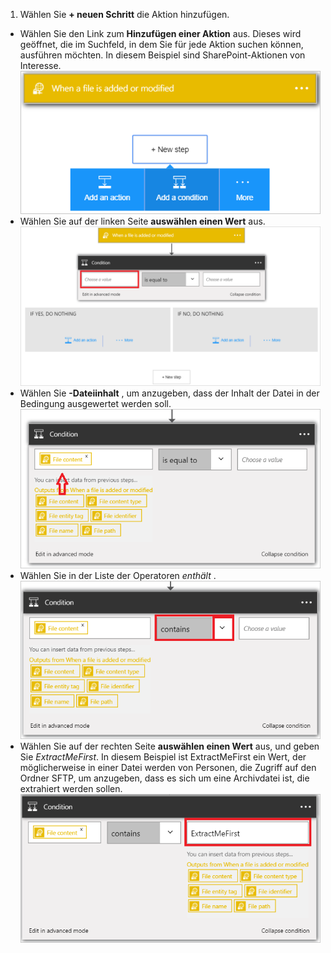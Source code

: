 1. Wählen Sie **+ neuen Schritt** die Aktion hinzufügen.  
- Wählen Sie den Link zum **Hinzufügen einer Aktion** aus. Dieses wird geöffnet, die im Suchfeld, in dem Sie für jede Aktion suchen können, ausführen möchten. In diesem Beispiel sind SharePoint-Aktionen von Interesse.    
![SFTP Bedingung Bild 1](./media/connectors-create-api-sftp/condition-1.png)    
- Wählen Sie auf der linken Seite **auswählen einen Wert** aus. 
![SFTP Bedingung Bild 2](./media/connectors-create-api-sftp/condition-2.png)    
- Wählen Sie **-Dateiinhalt** , um anzugeben, dass der Inhalt der Datei in der Bedingung ausgewertet werden soll.      
![SFTP Bedingung Bild 3](./media/connectors-create-api-sftp/condition-3.png)   
- Wählen Sie in der Liste der Operatoren *enthält* .       
![SFTP Bedingung Abbildung 4](./media/connectors-create-api-sftp/condition-4.png)   
- Wählen Sie auf der rechten Seite **auswählen einen Wert** aus, und geben Sie *ExtractMeFirst*. In diesem Beispiel ist ExtractMeFirst ein Wert, der möglicherweise in einer Datei werden von Personen, die Zugriff auf den Ordner SFTP, um anzugeben, dass es sich um eine Archivdatei ist, die extrahiert werden sollen.  
![SFTP Bedingung Bild 5](./media/connectors-create-api-sftp/condition-5.png)   